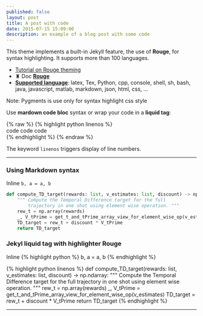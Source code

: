 ```yaml
---
published: false
layout: post
title: A post with code
date: 2015-07-15 15:09:00
description: an example of a blog post with some code
---
```


This theme implements a built-in Jekyll feature, the use of **Rouge**, for syntax highlighting.
It supports more than 100 languages.

- [Tutorial on Rouge theming](https://frankindev.com/2017/03/18/syntax-highlight-with-rouge-in-jekyll/) 
- ♜ Doc [**Rouge**](https://github.com/rouge-ruby/rouge)   
- [**Supported language**](https://github.com/rouge-ruby/rouge/wiki/List-of-supported-languages-and-lexers): 
latex, Tex, Python, cpp, console, shell, sh, bash, java, javascript, matlab, markdown, json, html, css, ...

Note: Pygments is use only for syntax highlight css style 

Use **mardown code bloc** syntax or wrap your code in a **liquid tag**:

{% raw  %}
{% highlight python linenos %}  <br/> code code code <br/> {% endhighlight %}
{% endraw %}

The keyword `linenos` triggers display of line numbers.

---


### Using Markdown syntax

Inline `b, a = a, b`

```python
def compute_TD_target(rewards: list, v_estimates: list, discount) -> np.ndarray:
    """ Compute the Temporal Difference target for the full 
        trajectory in one shot using element wise operation. """
    rew_t = np.array(rewards)
    _, V_tPrime = get_t_and_tPrime_array_view_for_element_wise_op(v_estimates)
    TD_target = rew_t + discount * V_tPrime
    return TD_target
```


### Jekyl liquid tag with highlighter Rouge
 
Inline {% highlight python %} b, a = a, b {% endhighlight %}

{% highlight python linenos %}
def compute_TD_target(rewards: list, v_estimates: list, discount) -> np.ndarray:
    """ Compute the Temporal Difference target for the full 
            trajectory in one shot using element wise operation. """
    rew_t = np.array(rewards)
    _, V_tPrime = get_t_and_tPrime_array_view_for_element_wise_op(v_estimates)
    TD_target = rew_t + discount * V_tPrime
    return TD_target
{% endhighlight %}

---